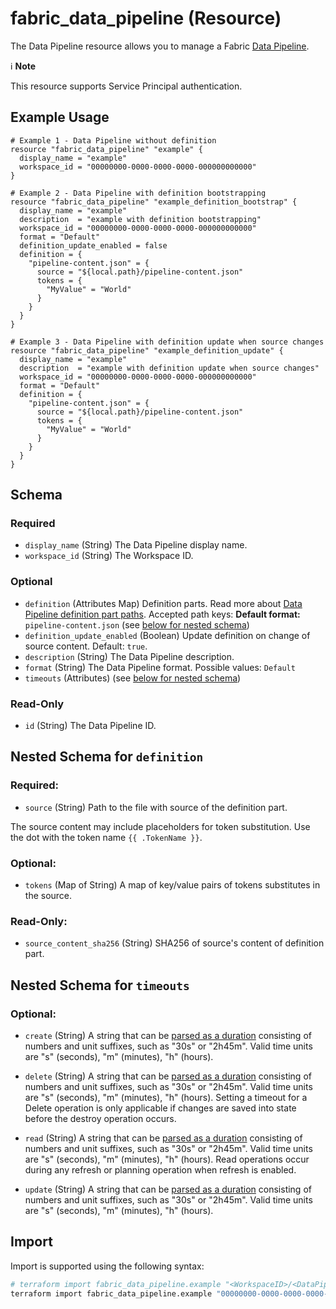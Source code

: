 # fabric_data_pipeline (Resource)

The Data Pipeline resource allows you to manage a Fabric [Data Pipeline](https://docs.microsoft.com/en-us/fabric/data-factory/create-first-pipeline-with-sample-data).

ℹ️ **Note**

This resource supports Service Principal authentication.

## Example Usage

```hcl
# Example 1 - Data Pipeline without definition
resource "fabric_data_pipeline" "example" {
  display_name = "example"
  workspace_id = "00000000-0000-0000-0000-000000000000"
}

# Example 2 - Data Pipeline with definition bootstrapping 
resource "fabric_data_pipeline" "example_definition_bootstrap" {
  display_name = "example"
  description  = "example with definition bootstrapping"
  workspace_id = "00000000-0000-0000-0000-000000000000"
  format = "Default"
  definition_update_enabled = false
  definition = {
    "pipeline-content.json" = {
      source = "${local.path}/pipeline-content.json"
      tokens = {
        "MyValue" = "World"
      }
    }
  }
}

# Example 3 - Data Pipeline with definition update when source changes
resource "fabric_data_pipeline" "example_definition_update" {
  display_name = "example"
  description  = "example with definition update when source changes"
  workspace_id = "00000000-0000-0000-0000-000000000000"
  format = "Default"
  definition = {
    "pipeline-content.json" = {
      source = "${local.path}/pipeline-content.json"
      tokens = {
        "MyValue" = "World"
      }
    }
  }
}
```

## Schema

### Required

- `display_name` (String) The Data Pipeline display name.
- `workspace_id` (String) The Workspace ID.

### Optional

- `definition` (Attributes Map) Definition parts. Read more about [Data Pipeline definition part paths](https://registry.terraform.io/providers/microsoft/fabric/latest/docs/guides/definition_paths#data-pipeline). Accepted path keys: **Default format:** `pipeline-content.json` (see [below for nested schema](#nested-schema-for-definition))
- `definition_update_enabled` (Boolean) Update definition on change of source content. Default: `true`.
- `description` (String) The Data Pipeline description.
- `format` (String) The Data Pipeline format. Possible values: `Default`
- `timeouts` (Attributes) (see [below for nested schema](#nested-schema-for-timeouts))

### Read-Only

- `id` (String) The Data Pipeline ID.

## Nested Schema for `definition`

### Required:

- `source` (String) Path to the file with source of the definition part.

The source content may include placeholders for token substitution. Use the dot with the token name `{{ .TokenName }}`.

### Optional:

- `tokens` (Map of String) A map of key/value pairs of tokens substitutes in the source.

### Read-Only:

- `source_content_sha256` (String) SHA256 of source's content of definition part.

## Nested Schema for `timeouts`

### Optional:

- `create` (String) A string that can be [parsed as a duration](https://pkg.go.dev/time#ParseDuration) consisting of numbers and unit suffixes, such as "30s" or "2h45m". Valid time units are "s" (seconds), "m" (minutes), "h" (hours).

- `delete` (String) A string that can be [parsed as a duration](https://pkg.go.dev/time#ParseDuration) consisting of numbers and unit suffixes, such as "30s" or "2h45m". Valid time units are "s" (seconds), "m" (minutes), "h" (hours). Setting a timeout for a Delete operation is only applicable if changes are saved into state before the destroy operation occurs.

- `read` (String) A string that can be [parsed as a duration](https://pkg.go.dev/time#ParseDuration) consisting of numbers and unit suffixes, such as "30s" or "2h45m". Valid time units are "s" (seconds), "m" (minutes), "h" (hours). Read operations occur during any refresh or planning operation when refresh is enabled.

- `update` (String) A string that can be [parsed as a duration](https://pkg.go.dev/time#ParseDuration) consisting of numbers and unit suffixes, such as "30s" or "2h45m". Valid time units are "s" (seconds), "m" (minutes), "h" (hours).

## Import

Import is supported using the following syntax:

```bash
# terraform import fabric_data_pipeline.example "<WorkspaceID>/<DataPipelineID>"
terraform import fabric_data_pipeline.example "00000000-0000-0000-0000-000000000000/11111111-1111-1111-1111-111111111111"
```